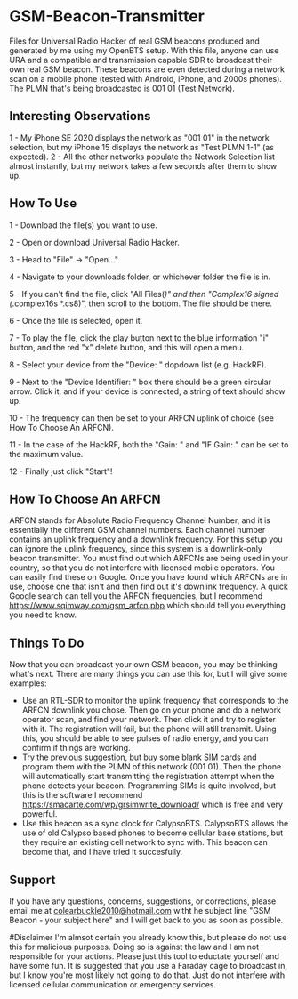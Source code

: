 # GSM-Beacon-Transmitter
Files for Universal Radio Hacker of real GSM beacons produced and generated by me using my OpenBTS setup. With this file, anyone can use URA and a compatible and transmission capable SDR to broadcast their own real GSM beacon. These beacons are even detected during a network scan on a mobile phone (tested with Android, iPhone, and 2000s phones). The PLMN that's being broadcasted is 001 01 (Test Network).

## Interesting Observations

1 - My iPhone SE 2020 displays the network as "001 01" in the network selection, but my iPhone 15 displays the network as "Test PLMN 1-1" (as expected).
2 - All the other networks populate the Network Selection list almost instantly, but my network takes a few seconds after them to show up. 

## How To Use

1 - Download the file(s) you want to use. 

2 - Open or download Universal Radio Hacker. 

3 - Head to "File" -> "Open...". 

4 - Navigate to your downloads folder, or whichever folder the file is in. 

5 - If you can't find the file, click "All Files(*)" and then "Complex16 signed (*.complex16s *.cs8)", then scroll to the bottom. The file should be there. 

6 - Once the file is selected, open it. 

7 - To play the file, click the play button next to the blue information "i" button, and the red "x" delete button, and this will open a menu. 

8 - Select your device from the "Device: " dopdown list (e.g. HackRF). 

9 - Next to the "Device Identifier: " box there should be a green circular arrow. Click it, and if your device is connected, a string of text should show up. 

10 - The frequency can then be set to your ARFCN uplink of choice (see How To Choose An ARFCN). 

11 - In the case of the HackRF, both the "Gain: " and "IF Gain: " can be set to the maximum value. 

12 - Finally just click "Start"!

## How To Choose An ARFCN

ARFCN stands for Absolute Radio Frequency Channel Number, and it is essentially the different GSM channel numbers. Each channel number contains an uplink frequency and a downlink frequency. For this setup you can ignore the uplink frequency, since this system is a downlink-only beacon transmitter. You must find out which ARFCNs are being used in your country, so that you do not interfere with licensed mobile operators. You can easily find these on Google. Once you have found which ARFCNs are in use, choose one that isn't and then find out it's downlink frequency. A quick Google search can tell you the ARFCN frequencies, but I recommend https://www.sqimway.com/gsm_arfcn.php which should tell you everything you need to know. 

## Things To Do

Now that you can broadcast your own GSM beacon, you may be thinking what's next. There are many things you can use this for, but I will give some examples:

 - Use an RTL-SDR to monitor the uplink frequency that corresponds to the ARFCN downlink you chose. Then go on your phone and do a network operator scan, and find your network. Then click it and try to register with it. The registration will fail, but the phone will still transmit. Using this, you should be able to see pulses of radio energy, and you can confirm if things are working.
 - Try the previous suggestion, but buy some blank SIM cards and program them with the PLMN of this network (001 01). Then the phone will automatically start transmitting the registration attempt when the phone detects your beacon. Programming SIMs is quite involved, but this is the software I recommend https://smacarte.com/wp/grsimwrite_download/ which is free and very powerful.
 - Use this beacon as a sync clock for CalypsoBTS. CalypsoBTS allows the use of old Calypso based phones to become cellular base stations, but they require an existing cell network to sync with. This beacon can become that, and I have tried it succesfully.

## Support

If you have any questions, concerns, suggestions, or corrections, please email me at colearbuckle2010@hotmail.com witht he subject line "GSM Beacon - your subject here" and I will get back to you as soon as possible.

#Disclaimer
I'm almsot certain you already know this, but please do not use this for malicious purposes. Doing so is against the law and I am not responsible for your actions. Please just this tool to eductate yourself and have some fun. It is suggested that you use a Faraday cage to broadcast in, but I know you're most likely not going to do that. Just do not interfere with licensed cellular communication or emergency services. 

